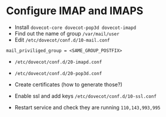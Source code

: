 # Configure IMAP and IMAPS

- Install `dovecot-core dovecot-pop3d dovecot-imapd`
- Find out the name of group `/var/mail/user`
- Edit `/etc/dovecot/conf.d/10-mail.conf`

```
mail_priviliged_group = <SAME_GROUP_POSTFIX>
```

- `/etc/dovecot/conf.d/20-imapd.conf`
- `/etc/dovecot/conf.d/20-pop3d.conf`

- Create certificates (how to generate those?)

- Enable ssl and add keys  `/etc/dovecot/conf.d/10-ssl.conf`
- Restart service and check they are running `110,143,993,995`

